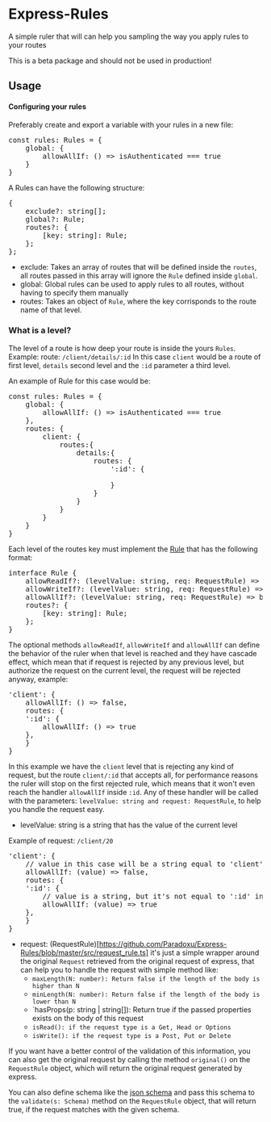 # Express-Rules
A simple ruler that will can help you sampling the way you apply rules to your routes <br />

This is a beta package and should not be used in production!

## Usage

#### Configuring your rules
Preferably create and export a variable with your rules in a new file:
<pre>
const rules: Rules = {
	global: {
		allowAllIf: () => isAuthenticated === true
	}
}
</pre>

A Rules can have the following structure:
<pre>
{
    exclude?: string[];
    global?: Rule;
    routes?: {
        [key: string]: Rule;
    };
};
</pre>

- exclude: Takes an array of routes that will be defined inside the `routes`, all routes passed in this array will ignore the `Rule` defined inside `global`.
- global: Global rules can be used to apply rules to all routes, without having to specify them manually
- routes: Takes an object of `Rule`, where the key corrisponds to the route name of that level.

### What is a level?
The level of a route is how deep your route is inside the yours `Rules`.
Example:
route: `/client/details/:id`
In this case `client` would be a route of first level, `details` second level and the `:id` parameter a third level.

An example of Rule for this case would be:
<pre>
const rules: Rules = {
	global: {
		allowAllIf: () => isAuthenticated === true
	},
	routes: {
		client: {
			routes:{
				details:{
					routes: {
						':id': {

						}
					}
				}
			}
		}
	}
}
</pre>

Each level of the routes key must implement the [Rule](https://github.com/Paradoxu/Express-Rules/blob/master/src/request_rule.ts) that has the following format:

<pre>
interface Rule {
    allowReadIf?: (levelValue: string, req: RequestRule) => boolean;
    allowWriteIf?: (levelValue: string, req: RequestRule) => boolean;
    allowAllIf?: (levelValue: string, req: RequestRule) => boolean;
    routes?: {
        [key: string]: Rule;
    };
}
</pre>

The optional methods `allowReadIf`, `allowWriteIf` and `allowAllIf` can define the behavior of the ruler when that level is reached and they have cascade effect, which mean that if request is rejected by any previous level, but authorize the request on the current level, the request will be rejected anyway, example:

<pre>
'client': {
    allowAllIf: () => false,
    routes: {
	':id': {
	    allowAllIf: () => true
	},
    }
}
</pre>

In this example we have the `client` level that is rejecting any kind of request, but the route `client/:id` that accepts all, for performance reasons the ruler will stop on the first rejected rule, which means that it won't even reach the handler `allowAllIf` inside `:id`. Any of these handler will be called with the parameters: `levelValue: string and request: RequestRule`, to help you handle the request easy.

- levelValue: string is a string that has the value of the current level

Example of request: `/client/20`

<pre>
'client': {
    // value in this case will be a string equal to 'client'
    allowAllIf: (value) => false,
    routes: {
	':id': {
		// value is a string, but it's not equal to ':id' instead it will have the actual value of the route, which is '20'
		allowAllIf: (value) => true
	},
    }
}
</pre>

- request: (RequestRule)[https://github.com/Paradoxu/Express-Rules/blob/master/src/request_rule.ts] it's just a simple wrapper around the original `Request` retrieved from the original request of express, that can help you to handle the request with simple method like:
	- `maxLength(N: number): Return false if the length of the body is higher than N`
	- `minLength(N: number): Return false if the length of the body is lower than N`
	- `hasProps(p: string | string[]): Return true if the passed properties exists on the body of this request
	- `isRead(): if the request type is a Get, Head or Options`
	- `isWrite(): if the request type is a Post, Put or Delete`
	
If you want have a better control of the validation of this information, you can also get the original request by calling the method `original()` on the `RequestRule` object, which will return the original request generated by express.

You can also define schema like the [json schema](https://www.npmjs.com/package/jsonschema) and pass this schema to the `validate(s: Schema)` method on the `RequestRule` object, that will return true, if the request matches with the given schema.

